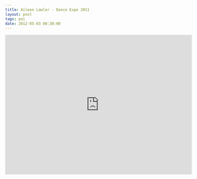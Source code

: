 ```yaml
---
title: Aileen Lawlor - Dance Expo 2011
layout: post
tags: poi
date: 2012-05-03 00:30:00
---
```

<iframe width="603" height="452" src="https://www.youtube.com/embed/uDw0MiZ7D0o" frameborder="0" allowfullscreen="true"></iframe>
